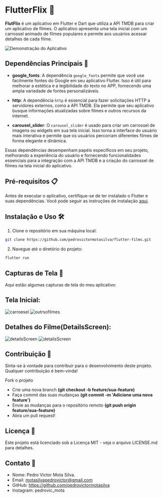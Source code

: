 # FlutterFlix 📱

**FlutFlix** é um aplicativo em Flutter e Dart que utiliza a API TMDB para criar um aplicativo de filmes. O aplicativo apresenta uma tela inicial com um carrossel animado de filmes populares e permite aos usuários acessar detalhes de cada filme.

![Demonstração do Aplicativo](link_para_imagem_de_demo.gif)

## Dependências Principais 🚀

- **google_fonts**: A dependência `google_fonts` permite que você use facilmente fontes do Google em seu aplicativo Flutter. Isso é útil para melhorar a estética e a legibilidade do texto no APP, fornecendo uma ampla variedade de fontes personalizáveis.

- **http**: A dependência `http` é essencial para fazer solicitações HTTP a servidores externos, como a API TMDB. Ela permite que seu aplicativo busque informações atualizadas sobre filmes e outros recursos da internet.

- **carousel_slider**: O `carousel_slider` é usado para criar um carrossel de imagens ou widgets em sua tela inicial. Isso torna a interface do usuário mais interativa e permite que os usuários percorram diferentes filmes de forma elegante e dinâmica.

Essas dependências desempenham papéis específicos em seu projeto, melhorando a experiência do usuário e fornecendo funcionalidades essenciais para a integração com a API TMDB e a criação do carrossel de filmes na tela inicial do aplicativo.

## Pré-requisitos 📋

Antes de executar o aplicativo, certifique-se de ter instalado o Flutter e suas dependências. Você pode seguir as instruções de instalação [aqui](https://flutter.dev/docs/get-started/install).

## Instalação e Uso 🛠️

1. Clone o repositório em sua máquina local:

```bash
git clone https://github.com/pedrovictormotasilva/flutter-films.git

```
2. Navegue até o diretório do projeto:
   
```bash
flutter run

```

## Capturas de Tela 📸

Aqui estão algumas capturas de tela do meu aplicativo:

## **Tela Inicial:**

  
 ![carroesel](https://github.com/pedrovictormotasilva/flutter-films/assets/92291111/e890361c-87f6-4b39-85a3-50231cec0928)
 ![outrsofilmes](https://github.com/pedrovictormotasilva/flutter-films/assets/92291111/2211c6b2-c2ea-423d-8a1d-fd89cb612b2d)





## **Detalhes do Filme(DetailsScreen):**
  
 ![detailsScreen](https://github.com/pedrovictormotasilva/flutter-films/assets/92291111/642811c2-6046-46d8-8749-886c3620fec7)
 ![detailsScreen](https://github.com/pedrovictormotasilva/flutter-films/assets/92291111/07c1ecc1-2b26-412b-a7ed-89cd85705aeb)




## Contribuição 🤝

Sinta-se à vontade para contribuir para o desenvolvimento deste projeto. Qualquer contribuição é bem-vinda!

Fork o projeto
- Crie uma nova branch **(git checkout -b feature/sua-feature)**
- Faça commit das suas mudanças **(git commit -m 'Adicione uma nova feature')**
- Envie as mudanças para o repositório remoto **(git push origin feature/sua-feature)**
- Abra um pull request!

## Licença 📄
Este projeto está licenciado sob a Licença MIT - veja o arquivo LICENSE.md para detalhes.

## Contato 📧
- Nome: Pedro Victor Mota Silva.
- Email: motasilvapedrovictor@gmail.com
- GitHub: https://github.com/pedrovictormotasilva
- Instagram: pedrovic_mota
  


